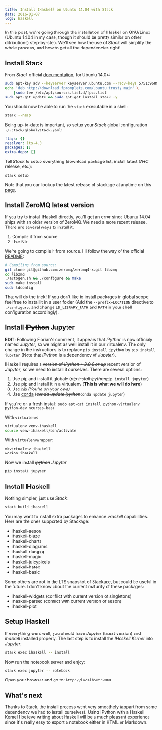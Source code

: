 ```yaml
---
title: Install IHaskell on Ubuntu 14.04 with Stack
date: 2016-01-07
logo: haskell
---
```




In this post, we're going through the installation of IHaskell on GNU/Linux (Ubuntu 14.04 in my case, though it should be pretty similar on other ditributions) step-by-step. We'll see how the use of *Stack* will simplify the whole process, and how to get all the dependencies right!


## Install Stack

From *Stack* official [documentation](http://docs.haskellstack.org/en/stable/install_and_upgrade.html), for Ubuntu 14.04:

```sh
sudo apt-key adv --keyserver keyserver.ubuntu.com --recv-keys 575159689BEFB442
echo 'deb http://download.fpcomplete.com/ubuntu trusty main' \
    |sudo tee /etc/apt/sources.list.d/fpco.list
sudo apt-get update && sudo apt-get install stack -y
```

You should now be able to run the `stack` executable in a shell:
```sh
stack --help
```

Being up-to-date is important, so setup your *Stack* global configuration `~/.stack/global/stack.yaml`:

```yaml
flags: {}
resolver: lts-4.0
packages: []
extra-deps: []
```

Tell *Stack* to setup everything (download package list, install latest *GHC* release, etc.):

```sh
stack setup
```

Note that you can lookup the latest release of stackage at anytime on this [page](http://www.stackage.org/lts).

## Install ZeroMQ latest version

If you try to install IHaskell directly, you'll get an error since Ubuntu 14.04 ships with an older version of ZeroMQ. We need a more recent release. There are several ways to install it:

1. Compile it from source
2. Use Nix

We're going to compile it from source. I'll follow the way of the official [README](https://github.com/gibiansky/IHaskell#install-zeromq):

```sh
# Compiling from source:
git clone git@github.com:zeromq/zeromq4-x.git libzmq
cd libzmq
./autogen.sh && ./configure && make
sudo make install
sudo ldconfig
```

That will do the trick! If you don't like to install packages in global scope, feel free to install it in a user folder (Add the `--prefix=LOCATION` directive to `./configure`, and change `LD_LIBRARY_PATH` and `PATH` in your shell configuration accordingly).

## Install <s>IPython</s> Jupyter

**EDIT**: Following Florian's comment, it appears that *IPython* is now officialy named *Jupyter*, so we might as well install it in our virtualenv. The only change in the instructions is to replace `pip install ipython` by `pip install jupyter` (Note that *IPython* is a dependency of *Jupyter*).

IHaskell requires a <s>version of *IPython > 3.0.0 or up*</s> recent version of *Jupyter*, so we need to install it ourselves. There are several options:

1. Use pip and install it globaly (<s>*pip install ipython*</s>`pip install jupyter`)
2. Use pip and install it in a virtualenv (**This is what we will do here**)
3. Use [nix](https://nixos.org/nix/) *(You're on your own)*
4. Use [conda](https://www.continuum.io/downloads) (<s>*conda update ipython*</s>`conda update jupyter`)

If you're on a fresh install: `sudo apt-get install python-virtualenv python-dev ncurses-base`

With `virtualenv`:
```sh
virtualenv venv-ihaskell
source venv-ihaskell/bin/activate
```

With `virtualenvwrapper`:
```sh
mkvirtualenv ihaskell
workon ihaskell
```

Now we install <s>*ipython*</s> *Jupyter*:
```sh
pip install jupyter
```



## Install IHaskell

Nothing simpler, just use *Stack*:

```sh
stack build ihaskell
```

You may want to install extra packages to enhance *IHaskell* capabilities. Here are the ones supported by Stackage:

* ihaskell-aeson
* ihaskell-blaze
* ihaskell-charts
* ihaskell-diagrams
* ihaskell-rlangqq
* ihaskell-magic
* ihaskell-juicypixels
* ihaskell-hatex
* ihaskell-basic

Some others are not in the LTS snapshot of Stackage, but could be useful in the future. I don't know about the current maturity of these packages:

* ihaskell-widgets (conflict with current version of singletons)
* ihaskell-parsec (conflict with current version of aeson)
* ihaskell-plot


## Setup IHaskell

If everything went well, you should have *Jupyter* (latest version) and *ihaskell* installed properly. The last step is to install the *IHaskell Kernel* into *Jupyter*.

```sh
stack exec ihaskell -- install
```

Now run the notebook server and enjoy:

```sh
stack exec jupyter -- notebook
```

Open your browser and go to: `http://localhost:8000`


## What's next

Thanks to Stack, the install process went very smoothely (appart from some dependency we had to install ourselves).
Using IPython with a Haskell Kernel I believe writing about Haskell will be a much pleasant experience since it's really easy
to export a notebook either in HTML or Markdown.
